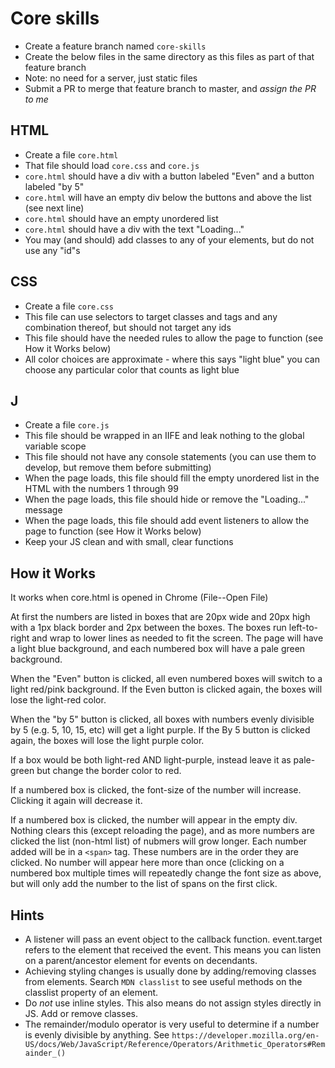 # Core skills

* Create a feature branch named `core-skills`
* Create the below files in the same directory as this files as part of that feature branch
* Note: no need for a server, just static files
* Submit a PR to merge that feature branch to master, and _assign the PR to me_

## HTML

* Create a file `core.html`
* That file should load `core.css` and `core.js` 
* `core.html` should have a div with a button labeled "Even" and a button labeled "by 5"
* `core.html` will have an empty div below the buttons and above the list (see next line)  
* `core.html` should have an empty unordered list
* `core.html` should have a div with the text "Loading..."
* You may (and should) add classes to any of your elements, but do not use any "id"s

## CSS

* Create a file `core.css`
* This file can use selectors to target classes and tags and any combination thereof, but should not target any ids
* This file should have the needed rules to allow the page to function (see How it Works below)
* All color choices are approximate - where this says "light blue" you can choose any particular color that counts as light blue

## J


* Create a file `core.js`
* This file should be wrapped in an IIFE and leak nothing to the global variable scope
* This file should not have any console statements (you can use them to develop, but remove them before submitting)
* When the page loads, this file should fill the empty unordered list in the HTML with the numbers 1 through 99
* When the page loads, this file should hide or remove the "Loading..." message
* When the page loads, this file should add event listeners to allow the page to function (see How it Works below)
* Keep your JS clean and with small, clear functions

## How it Works

It works when core.html is opened in Chrome (File--Open File)

At first the numbers are listed in boxes that are 20px wide and 20px high with a 1px black border and 2px between the boxes.  The boxes run left-to-right and wrap to lower lines as needed to fit the screen.  The page will have a light blue background, and each numbered box will have a pale green background.

When the "Even" button is clicked, all even numbered boxes will switch to a light red/pink background.  If the Even button is clicked again, the boxes will lose the light-red color.

When the "by 5" button is clicked, all boxes with numbers evenly divisible by 5 (e.g. 5, 10, 15, etc) will get a light purple.  If the By 5 button is clicked again, the boxes will lose the light purple color.

If a box would be both light-red AND light-purple, instead leave it as pale-green but change the border color to red. 

If a numbered box is clicked, the font-size of the number will increase.  Clicking it again will decrease it.

If a numbered box is clicked, the number will appear in the empty div.  Nothing clears this (except reloading the page), and as more numbers are clicked the list (non-html list) of nubmers will grow longer.  Each number added will be in a `<span>` tag.  These numbers are in the order they are clicked.  No number will appear here more than once (clicking on a numbered box multiple times will repeatedly change the font size as above, but will only add the number to the list of spans on the first click.

## Hints

* A listener will pass an event object to the callback function.  event.target refers to the element that received the event.  This means you can listen on a parent/ancestor element for events on decendants.  
* Achieving styling changes is usually done by adding/removing classes from elements.  Search `MDN classlist` to see useful methods on the classlist property of an element.
* Do _not_ use inline styles.  This also means do not assign styles directly in JS.  Add or remove classes.
* The remainder/modulo operator is very useful to determine if a number is evenly divisible by anything.  See `https://developer.mozilla.org/en-US/docs/Web/JavaScript/Reference/Operators/Arithmetic_Operators#Remainder_()`
